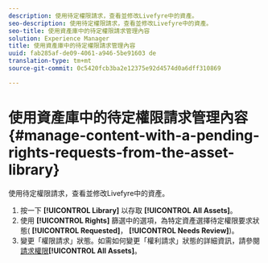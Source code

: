 ```yaml
---
description: 使用待定權限請求，查看並修改Livefyre中的資產。
seo-description: 使用待定權限請求，查看並修改Livefyre中的資產。
seo-title: 使用資產庫中的待定權限請求管理內容
solution: Experience Manager
title: 使用資產庫中的待定權限請求管理內容
uuid: fab285af-de09-4061-a946-5be91603 de
translation-type: tm+mt
source-git-commit: 0c5420fcb3ba2e12375e92d4574d0a6dff310869

---
```



# 使用資產庫中的待定權限請求管理內容{#manage-content-with-a-pending-rights-requests-from-the-asset-library}

使用待定權限請求，查看並修改Livefyre中的資產。

1. 按一下 **[!UICONTROL Library]** 以存取 **[!UICONTROL All Assets]**。
1. 使用 **[!UICONTROL Rights]** 篩選中的選項，為特定資產選擇待定權限要求狀態( **[!UICONTROL Requested]**， **[!UICONTROL Needs Review]**)。
1. 變更「權限請求」狀態。如需如何變更「權利請求」狀態的詳細資訊，請參閱 [請求權限](../c-how-requesting-rights-works/c-how-requesting-rights-works.md#c_how_requesting_rights_works)**[!UICONTROL All Assets]**。
